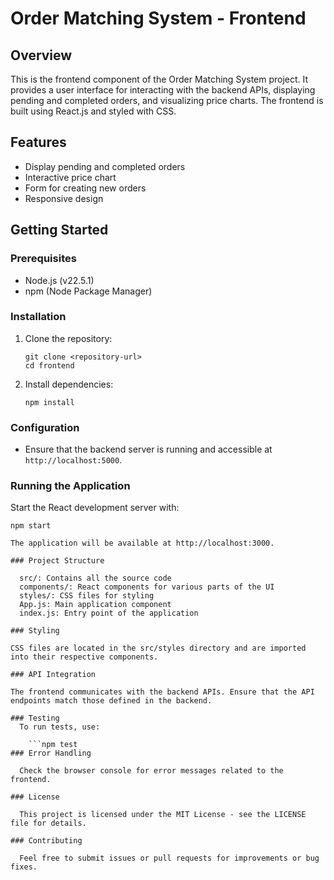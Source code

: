 # Order Matching System - Frontend

## Overview
This is the frontend component of the Order Matching System project. It provides a user interface for interacting with the backend APIs, displaying pending and completed orders, and visualizing price charts. The frontend is built using React.js and styled with CSS.

## Features
- Display pending and completed orders
- Interactive price chart
- Form for creating new orders
- Responsive design

## Getting Started

### Prerequisites
- Node.js (v22.5.1)
- npm (Node Package Manager)

### Installation

1. Clone the repository:
    ```
    git clone <repository-url>
    cd frontend
    ```

2. Install dependencies:
    ```
    npm install
    ```

### Configuration
- Ensure that the backend server is running and accessible at `http://localhost:5000`.

### Running the Application

Start the React development server with:
```
npm start

The application will be available at http://localhost:3000.

### Project Structure

  src/: Contains all the source code
  components/: React components for various parts of the UI
  styles/: CSS files for styling
  App.js: Main application component
  index.js: Entry point of the application

### Styling

CSS files are located in the src/styles directory and are imported into their respective components.

### API Integration

The frontend communicates with the backend APIs. Ensure that the API endpoints match those defined in the backend.

### Testing
  To run tests, use:

    ```npm test
### Error Handling

  Check the browser console for error messages related to the frontend.

### License

  This project is licensed under the MIT License - see the LICENSE file for details.

### Contributing

  Feel free to submit issues or pull requests for improvements or bug fixes.
